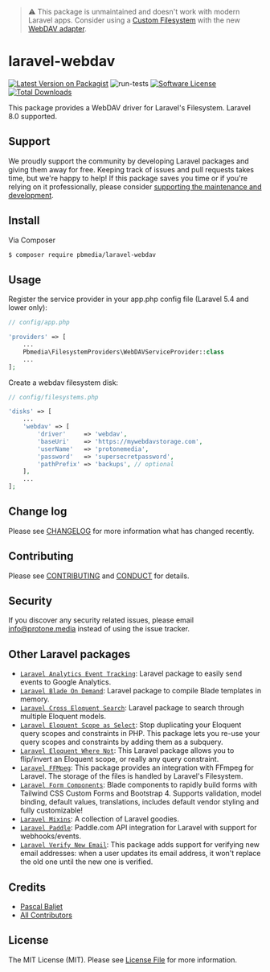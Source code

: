 > :warning: This package is unmaintained and doesn't work with modern Laravel apps. Consider using a [Custom Filesystem](https://laravel.com/docs/10.x/filesystem#custom-filesystems) with the new [WebDAV adapter](https://flysystem.thephpleague.com/docs/adapter/webdav/).

# laravel-webdav

[![Latest Version on Packagist][ico-version]][link-packagist]
![run-tests](https://github.com/protonemedia/laravel-webdav/workflows/run-tests/badge.svg)
[![Software License][ico-license]](LICENSE.md)
[![Total Downloads][ico-downloads]][link-downloads]

This package provides a WebDAV driver for Laravel's Filesystem. Laravel 8.0 supported.

## Support

We proudly support the community by developing Laravel packages and giving them away for free. Keeping track of issues and pull requests takes time, but we're happy to help! If this package saves you time or if you're relying on it professionally, please consider [supporting the maintenance and development](https://github.com/sponsors/pascalbaljet).

## Install

Via Composer

``` bash
$ composer require pbmedia/laravel-webdav
```

## Usage

Register the service provider in your app.php config file (Laravel 5.4 and lower only):

``` php
// config/app.php

'providers' => [
    ...
    Pbmedia\FilesystemProviders\WebDAVServiceProvider::class
    ...
];
```

Create a webdav filesystem disk:

``` php
// config/filesystems.php

'disks' => [
	...
	'webdav' => [
	    'driver'     => 'webdav',
	    'baseUri'    => 'https://mywebdavstorage.com',
	    'userName'   => 'protonemedia',
	    'password'   => 'supersecretpassword',
	    'pathPrefix' => 'backups', // optional
	],
	...
];
```

## Change log

Please see [CHANGELOG](CHANGELOG.md) for more information what has changed recently.

## Contributing

Please see [CONTRIBUTING](CONTRIBUTING.md) and [CONDUCT](CONDUCT.md) for details.

## Security

If you discover any security related issues, please email info@protone.media instead of using the issue tracker.

## Other Laravel packages

* [`Laravel Analytics Event Tracking`](https://github.com/protonemedia/laravel-analytics-event-tracking): Laravel package to easily send events to Google Analytics.
* [`Laravel Blade On Demand`](https://github.com/protonemedia/laravel-blade-on-demand): Laravel package to compile Blade templates in memory.
* [`Laravel Cross Eloquent Search`](https://github.com/protonemedia/laravel-cross-eloquent-search): Laravel package to search through multiple Eloquent models.
* [`Laravel Eloquent Scope as Select`](https://github.com/protonemedia/laravel-eloquent-scope-as-select): Stop duplicating your Eloquent query scopes and constraints in PHP. This package lets you re-use your query scopes and constraints by adding them as a subquery.
* [`Laravel Eloquent Where Not`](https://github.com/protonemedia/laravel-eloquent-where-not): This Laravel package allows you to flip/invert an Eloquent scope, or really any query constraint.
* [`Laravel FFMpeg`](https://github.com/protonemedia/laravel-ffmpeg): This package provides an integration with FFmpeg for Laravel. The storage of the files is handled by Laravel's Filesystem.
* [`Laravel Form Components`](https://github.com/protonemedia/laravel-form-components): Blade components to rapidly build forms with Tailwind CSS Custom Forms and Bootstrap 4. Supports validation, model binding, default values, translations, includes default vendor styling and fully customizable!
* [`Laravel Mixins`](https://github.com/protonemedia/laravel-mixins): A collection of Laravel goodies.
* [`Laravel Paddle`](https://github.com/protonemedia/laravel-paddle): Paddle.com API integration for Laravel with support for webhooks/events.
* [`Laravel Verify New Email`](https://github.com/protonemedia/laravel-verify-new-email): This package adds support for verifying new email addresses: when a user updates its email address, it won't replace the old one until the new one is verified.

## Credits

- [Pascal Baljet][link-author]
- [All Contributors][link-contributors]

## License

The MIT License (MIT). Please see [License File](LICENSE.md) for more information.

[ico-version]: https://img.shields.io/packagist/v/pbmedia/laravel-webdav.svg?style=flat-square
[ico-license]: https://img.shields.io/badge/license-MIT-brightgreen.svg?style=flat-square
[ico-downloads]: https://img.shields.io/packagist/dt/pbmedia/laravel-webdav.svg?style=flat-square

[link-packagist]: https://packagist.org/packages/pbmedia/laravel-webdav
[link-downloads]: https://packagist.org/packages/pbmedia/laravel-webdav
[link-author]: https://github.com/pascalbaljet
[link-contributors]: ../../contributors
